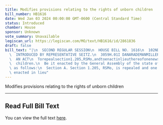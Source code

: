 ```yaml
---
title: Modifies provisions relating to the rights of unborn children
bill_number: HB1616
date: Wed Jan 03 2024 00:00:00 GMT-0600 (Central Standard Time)
status: Introduced
chamber: House
sponsor: Unknown
vote_summary: Unavailable
legiscan_url: https://legiscan.com/MO/text/HB1616/id/2861836
draft: false
bill_text: "|\n  SECOND REGULAR SESSION\n  HOUSE BILL NO. 1616\n  102ND GENERAL ASSEMBLY\n\
  \  INTRODUCED BY REPRESENTATIVE SEITZ.\n  3059H.01I DANARADEMANMILLER,ChiefClerk\n\
  \  AN ACT\n  Torepealsection1.205,RSMo,andtoenactinlieuthereofonenewsectionrelatingtounborn\n\
  \  children.\n  Be it enacted by the General Assembly of the state of Missouri,\
  \ as follows:\n  Section A. Section 1.205, RSMo, is repealed and one new section\
  \ enacted in lieu"
---
```

Modifies provisions relating to the rights of unborn children

---

## Read Full Bill Text

You can view the full text [here](https://legiscan.com/MO/text/HB1616/id/2861836).
